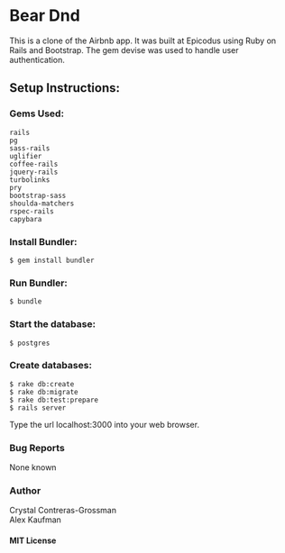 # Bear Dnd
This is a clone of the Airbnb app. It was built at Epicodus using Ruby on Rails and Bootstrap.  The gem devise
was used to handle user authentication.
## Setup Instructions:
### Gems Used:
```
rails
pg
sass-rails
uglifier
coffee-rails
jquery-rails
turbolinks
pry
bootstrap-sass
shoulda-matchers
rspec-rails
capybara
```
### Install Bundler:
```
$ gem install bundler
```
### Run Bundler:
```
$ bundle
```
### Start the database:
```
$ postgres
```
### Create databases:
```
$ rake db:create
$ rake db:migrate
$ rake db:test:prepare
$ rails server
```
Type the url localhost:3000 into your web browser.
### Bug Reports
None known
### Author
Crystal Contreras-Grossman  
Alex Kaufman
#### MIT License
